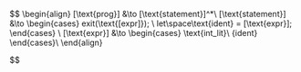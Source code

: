 $$
\begin{align}
[\text{prog}] &\to [\text{statement}]^*\\
[\text{statement}] &\to 
\begin{cases}
    exit(\text{[expr]}); \\
    let\space\text{ident} = [\text{expr}];
\end{cases}
\\
[\text{expr}] &\to 
\begin{cases}
    \text{int\_lit}\\
    \{ident}
\end{cases}\\ 
\end{align}

$$